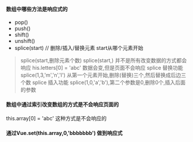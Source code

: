 #### 数组中哪些方法是响应式的
* pop()
*  push() 
*   shift()
*    unshift() 
*    splice(start) // 删除/插入/替换元素 start从哪个元素开始
> splice(start,删除元素个数)
> splice(start,)
> 并不是所有改变数据的方式都会响应
> his.letters[0] = 'abc'  数据会变,但是页面不会响应
> splice 替换功能 splice(1,3,'m','n','l') 从第一个元素开始,删除(替换)三个,然后替换成后边三个数
> splice 插入功能 splice(1,0,'a','b'),第二个参数是0,删除0个,插入后面的参数
####  数组中通过索引改变数组的方式是不会响应页面的
this.array[0] = 'abc' 这种方式是不会响应的

#### 通过Vue.set(this.array,0,'bbbbbbb') 做到响应式